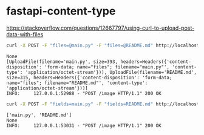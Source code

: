 # fastapi-content-type

<https://stackoverflow.com/questions/12667797/using-curl-to-upload-post-data-with-files>

```sh
curl -X POST -F "files=@main.py" -F "files=@README.md" http://localhost:8000/image
```

```log
None
[UploadFile(filename='main.py', size=393, headers=Headers({'content-disposition': 'form-data; name="files"; filename="main.py"', 'content-type': 'application/octet-stream'})), UploadFile(filename='README.md', size=315, headers=Headers({'content-disposition': 'form-data; name="files"; filename="README.md"', 'content-type': 'application/octet-stream'}))]
INFO:     127.0.0.1:52988 - "POST /image HTTP/1.1" 200 OK
```

```sh
curl -X POST -F "fields=main.py" -F "fields=README.md" http://localhost:8000/image
```

```log
['main.py', 'README.md']
None
INFO:     127.0.0.1:53031 - "POST /image HTTP/1.1" 200 OK
```
